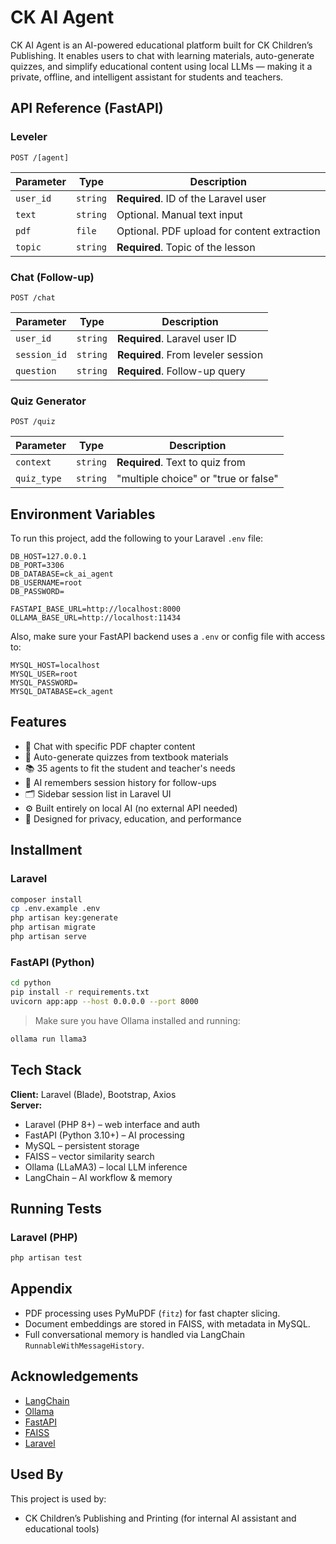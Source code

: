 # CK AI Agent

CK AI Agent is an AI-powered educational platform built for CK Children’s Publishing. It enables users to chat with learning materials, auto-generate quizzes, and simplify educational content using local LLMs — making it a private, offline, and intelligent assistant for students and teachers.


## API Reference (FastAPI)

### Leveler

```http
POST /[agent]
```

| Parameter   | Type     | Description                                 |
|-------------|----------|---------------------------------------------|
| `user_id`   | `string` | **Required**. ID of the Laravel user        |
| `text`      | `string` | Optional. Manual text input                 |
| `pdf`       | `file`   | Optional. PDF upload for content extraction |
| `topic`     | `string` | **Required**. Topic of the lesson           |

### Chat (Follow-up)

```http
POST /chat
```

| Parameter     | Type     | Description                        |
|---------------|----------|------------------------------------|
| `user_id`     | `string` | **Required**. Laravel user ID      |
| `session_id`  | `string` | **Required**. From leveler session |
| `question`    | `string` | **Required**. Follow-up query      |

### Quiz Generator

```http
POST /quiz
```

| Parameter     | Type     | Description                          |
|---------------|----------|--------------------------------------|
| `context`     | `string` | **Required**. Text to quiz from      |
| `quiz_type`   | `string` | "multiple choice" or "true or false" |


## Environment Variables

To run this project, add the following to your Laravel `.env` file:

```env
DB_HOST=127.0.0.1
DB_PORT=3306
DB_DATABASE=ck_ai_agent
DB_USERNAME=root
DB_PASSWORD=

FASTAPI_BASE_URL=http://localhost:8000
OLLAMA_BASE_URL=http://localhost:11434
```

Also, make sure your FastAPI backend uses a `.env` or config file with access to:

```env
MYSQL_HOST=localhost
MYSQL_USER=root
MYSQL_PASSWORD=
MYSQL_DATABASE=ck_agent
```


## Features

- 📄 Chat with specific PDF chapter content
- 🧠 Auto-generate quizzes from textbook materials
- 📚 35 agents to fit the student and teacher's needs
- 🧵 AI remembers session history for follow-ups
- 🗂️ Sidebar session list in Laravel UI
- ⚙️ Built entirely on local AI (no external API needed)
- 🔐 Designed for privacy, education, and performance


## Installment

### Laravel

```bash
composer install
cp .env.example .env
php artisan key:generate
php artisan migrate
php artisan serve
```

### FastAPI (Python)

```bash
cd python
pip install -r requirements.txt
uvicorn app:app --host 0.0.0.0 --port 8000
```

> Make sure you have Ollama installed and running:

```bash
ollama run llama3
```


## Tech Stack

**Client:** Laravel (Blade), Bootstrap, Axios  
**Server:**  
- Laravel (PHP 8+) – web interface and auth  
- FastAPI (Python 3.10+) – AI processing  
- MySQL – persistent storage  
- FAISS – vector similarity search  
- Ollama (LLaMA3) – local LLM inference  
- LangChain – AI workflow & memory


## Running Tests

### Laravel (PHP)

```bash
php artisan test
```


## Appendix

- PDF processing uses PyMuPDF (`fitz`) for fast chapter slicing.
- Document embeddings are stored in FAISS, with metadata in MySQL.
- Full conversational memory is handled via LangChain `RunnableWithMessageHistory`.


## Acknowledgements

- [LangChain](https://www.langchain.com/)  
- [Ollama](https://ollama.com/)  
- [FastAPI](https://fastapi.tiangolo.com/)  
- [FAISS](https://github.com/facebookresearch/faiss)  
- [Laravel](https://laravel.com/)


## Used By

This project is used by:

- CK Children’s Publishing and Printing (for internal AI assistant and educational tools)

